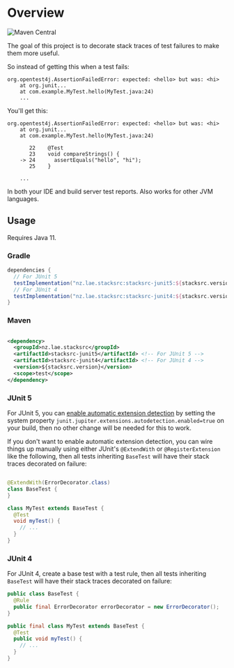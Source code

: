 # Overview

![Maven Central](https://img.shields.io/maven-central/v/nz.lae.stacksrc/stacksrc-core?color=blue)

The goal of this project is to decorate stack traces of test failures to make
them more useful.

So instead of getting this when a test fails:

```
org.opentest4j.AssertionFailedError: expected: <hello> but was: <hi>
	at org.junit...
	at com.example.MyTest.hello(MyTest.java:24)
	...
```

You'll get this:

```
org.opentest4j.AssertionFailedError: expected: <hello> but was: <hi>
	at org.junit...
	at com.example.MyTest.hello(MyTest.java:24)

	   22    @Test
	   23    void compareStrings() {
	-> 24      assertEquals("hello", "hi");
	   25    }

	...
```

In both your IDE and build server test reports. Also works for other JVM
languages.

## Usage

Requires Java 11.

### Gradle

```groovy
dependencies {
  // For JUnit 5
  testImplementation("nz.lae.stacksrc:stacksrc-junit5:${stacksrc.version}")
  // For JUnit 4
  testImplementation("nz.lae.stacksrc:stacksrc-junit4:${stacksrc.version}")
}
```

### Maven

```xml

<dependency>
  <groupId>nz.lae.stacksrc</groupId>
  <artifactId>stacksrc-junit5</artifactId> <!-- For JUnit 5 -->
  <artifactId>stacksrc-junit4</artifactId> <!-- For JUnit 4 -->
  <version>${stacksrc.version}</version>
  <scope>test</scope>
</dependency>
```

### JUnit 5

For JUnit 5, you can
[enable automatic extension detection](https://junit.org/junit5/docs/current/user-guide/#extensions-registration-automatic-enabling)
by setting the system
property `junit.jupiter.extensions.autodetection.enabled=true` on your build,
then no other change will be needed for this to work.

If you don't want to enable automatic extension detection, you can wire things
up manually using either JUnit's `@ExtendWith` or `@RegisterExtension` like the
following, then all tests inheriting `BaseTest` will have their stack traces
decorated on failure:

```java

@ExtendWith(ErrorDecorator.class)
class BaseTest {
}

class MyTest extends BaseTest {
  @Test
  void myTest() {
    // ...
  }
}
```

### JUnit 4

For JUnit 4, create a base test with a test rule, then all tests
inheriting `BaseTest` will have their stack traces
decorated on failure:

```java
public class BaseTest {
  @Rule
  public final ErrorDecorator errorDecorator = new ErrorDecorator();
}

public final class MyTest extends BaseTest {
  @Test
  public void myTest() {
    // ...
  }
}
```
